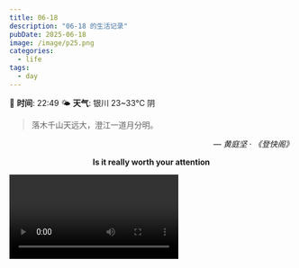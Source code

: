 ```yaml
---
title: 06-18
description: "06-18 的生活记录"
pubDate: 2025-06-18
image: /image/p25.png
categories:
  - life
tags:
  - day
---
```


📅 **时间**: 22:49
🌤️ **天气**: 银川 23~33℃ 阴

> 落木千山天远大，澄江一道月分明。

<cite style="text-align: right; display: block;">— 黄庭坚 · 《登快阁》</cite>

<div align="center">
  <strong>Is it really worth your attention</strong>
</div>

![](assets/2025-06-18.assets/Is%20%20it%20really%20worth%20your%20attention.mp4)
